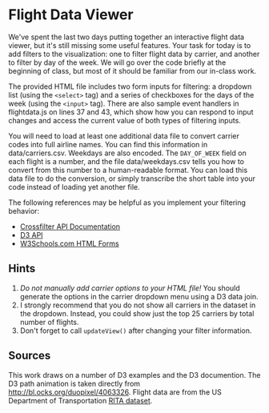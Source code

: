 # Flight Data Viewer
We've spent the last two days putting together an interactive flight data viewer, but it's still missing some useful features. Your task for today is to add filters to the visualization: one to filter flight data by carrier, and another to filter by day of the week. We will go over the code briefly at the beginning of class, but most of it should be familiar from our in-class work.

The provided HTML file includes two form inputs for filtering: a dropdown list (using the `<select>` tag) and a series of checkboxes for the days of the week (using the `<input>` tag). There are also sample event handlers in flightdata.js on lines 37 and 43, which show how you can respond to input changes and access the current value of both types of filtering inputs.

You will need to load at least one additional data file to convert carrier codes into full airline names. You can find this information in data/carriers.csv. Weekdays are also encoded. The `DAY_OF_WEEK` field on each flight is a number, and the file data/weekdays.csv tells you how to convert from this number to a human-readable format. You can load this data file to do the conversion, or simply transcribe the short table into your code instead of loading yet another file.

The following references may be helpful as you implement your filtering behavior:

- [Crossfilter API Documentation](https://github.com/crossfilter/crossfilter/wiki/API-Reference)
- [D3 API](https://github.com/d3/d3/blob/master/API.md)
- [W3Schools.com HTML Forms](https://www.w3schools.com/html/html_forms.asp)

## Hints
1. *Do not manually add carrier options to your HTML file!* You should generate the options in the carrier dropdown menu using a D3 data join.
2. I strongly recommend that you do not show all carriers in the dataset in the dropdown. Instead, you could show just the top 25 carriers by total number of flights.
3. Don't forget to call `updateView()` after changing your filter information.

## Sources
This work draws on a number of D3 examples and the D3 documention. The D3 path animation is taken directly from <http://bl.ocks.org/duopixel/4063326>. Flight data are from the US Department of Transportation [RITA dataset](https://www.transtats.bts.gov/Fields.asp?Table_ID=236).